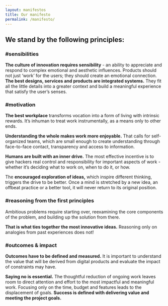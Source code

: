 ```yaml
---
layout: manifestos
title: Our manifesto
permalink: /manifesto/
---
```

## We stand by the following principles:

### #sensibilities
**The culture of innovation requires sensibility** - an ability to appreciate and respond to complex emotional and aesthetic influences. Products should not just ‘work’ for the users; they should create an emotional connection.
**The best designs, services and products are integrated systems.** They fit all the little details into a greater context and build a meaningful experience that satisfy the user’s senses.

### #motivation
**The best workplace** transforms vocation into a form of living with intrinsic rewards. It’s inhuman to treat work instrumentally, as a means only to other ends.

**Understanding the whole makes work more enjoyable.** That calls for self-organized teams, which are small enough to create understanding through face-to-face contact, transparency and access to information.

**Humans are built with an inner drive.** The most effective incentive is to give hackers real control and responsibility for important aspects of work - whether it’s deciding what to work on, when to do it, or how.

The **encouraged exploration of ideas,** which inspire different thinking, triggers the drive to be better. Once a mind is stretched by a new idea, an offbeat practice or a better tool, it will never return to its original position.

### #reasoning from the first principles

Ambitious problems require starting over, reexamining the core components of the problem, and building up the solution from there.

**That is what ties together the most innovative ideas.** Reasoning only on analogies from past experiences does not!

### #outcomes &amp; impact

**Outcomes have to be defined and measured.** It is important to understand the value that will be derived from digital products and evaluate the impact of constraints may have.

**Saying no is essential.** The thoughtful reduction of ongoing work leaves room to direct attention and effort to the most impactful and meaningful work.
Focusing only on the time, budget and features leads to the displacement of goals. **Success is defined with delivering value and meeting the project goals.**
